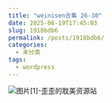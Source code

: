 ```yaml
---
title: "weinisen合集 26-30"
date: 2025-06-19T17:45:03
slug: 1918bdb6
permalink: /posts/1918bdb6/
categories:
  - 未分类
tags:
  - wordpress
---
```


![图片[1]-歪歪的耽美资源站](/images/wp/1918bdb6-d06413da.jpg)

